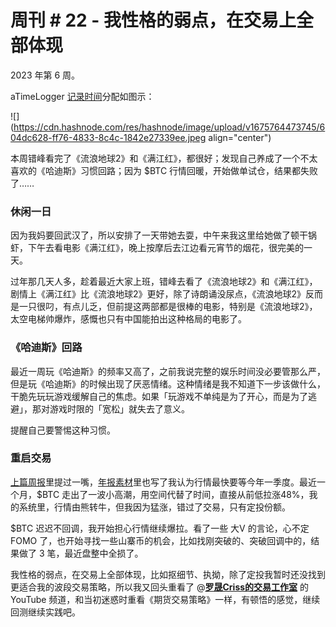# 周刊 # 22 - 我性格的弱点，在交易上全部体现

2023 年第 6 周。

aTimeLogger [记录时间](http://mp.weixin.qq.com/s?__biz=MzI3MzU5MDA1OQ==&mid=2247485032&idx=1&sn=acb21dab9e80298f57f65f3a9ea3a1c7&chksm=eb21b42cdc563d3a565d6c98ad7010303e68799b4f29c829a6c1fd89ff190878ddb44f22a899&scene=21#wechat_redirect)分配如图示：

![](https://cdn.hashnode.com/res/hashnode/image/upload/v1675764473745/604dc628-ff76-4833-8c4c-1842e27339ee.jpeg align="center")

本周错峰看完了《流浪地球2》和《满江红》，都很好；发现自己养成了一个不太喜欢的《哈迪斯》习惯回路；因为 $BTC 行情回暖，开始做单试仓，结果都失败了……

### **休闲一日**

因为我妈要回武汉了，所以安排了一天带她去耍，中午来我这里给她做了顿干锅虾，下午去看电影《满江红》，晚上按摩后去江边看元宵节的烟花，很完美的一天。

过年那几天人多，趁着最近大家上班，错峰去看了《流浪地球2》和《满江红》，剧情上《满江红》比《流浪地球2》更好，除了诗朗诵没尿点，《流浪地球2》反而是一只很叼，有点儿乏，但前提这两部都是很棒的电影，特别是《流浪地球2》，太空电梯帅爆炸，感慨也只有中国能拍出这种格局的电影了。

### **《哈迪斯》回路**

最近一周玩《哈迪斯》的频率又高了，之前我说完整的娱乐时间没必要管那么严，但是玩《哈迪斯》的时候出现了厌恶情绪。这种情绪是我不知道下一步该做什么，干脆先玩玩游戏缓解自己的焦虑。如果「玩游戏不单纯是为了开心，而是为了逃避」，那对游戏时限的「宽松」就失去了意义。

提醒自己要警惕这种习惯。

### **重启交易**

[上篇周报](http://mp.weixin.qq.com/s?__biz=MzI3MzU5MDA1OQ==&mid=2247487583&idx=1&sn=8441491d30c581ab252239af350027d6&chksm=eb21a21bdc562b0db927ab316795ff05365f3860b787dfae7e6eaba284ba2a58f3e52b4db9c7&scene=21#wechat_redirect)里提过一嘴，[年报素材](http://mp.weixin.qq.com/s?__biz=MzI3MzU5MDA1OQ==&mid=2247487439&idx=1&sn=9d3b79f54827b990b36e7dfaeed3b444&chksm=eb21bd8bdc56349df32dc9b9707e7b7a644de8a335ac33078780cfac4e847285f012f6095b2e&scene=21#wechat_redirect)里也写了我认为行情最快要等今年一季度。最近一个月，$BTC 走出了一波小高潮，用空间代替了时间，直接从前低拉涨48%，我的系统里，行情由熊转牛，但我因为猛涨，错过了交易，只有定投份额。

$BTC 迟迟不回调，我开始担心行情继续爆拉。看了一些 大V 的言论，心不定 FOMO 了，也开始寻找一些山寨币的机会，比如找刚突破的、突破回调中的，结果做了 3 笔，最近盘整中全损了。

我性格的弱点，在交易上全部体现，比如抠细节、执拗，除了定投我暂时还没找到更适合我的波段交易策略，所以我又回头重看了 @[**罗晟Criss的交易工作室**](https://www.youtube.com/@criss6441) 的 YouTube 频道，和当初迷惑时重看《期货交易策略》一样，有顿悟的感觉，继续回测继续实践吧。